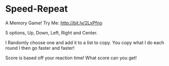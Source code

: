 # Speed-Repeat

A Memory Game! Try Me: http://bit.ly/2LxPfno

5 options, Up, Down, Left, Right and Center.

I Randomly choose one and add it to a list to copy.
You copy what I do each round
I then go faster and faster! 

Score is based off your reaction time!
What score can you get!

